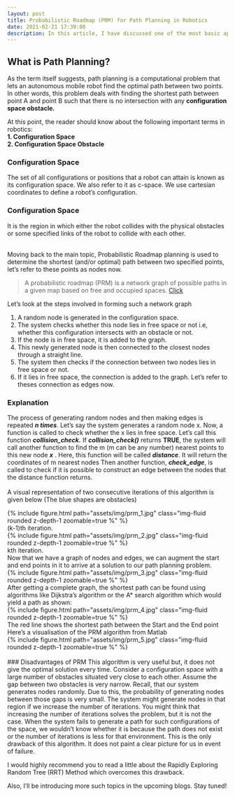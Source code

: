 ```yaml
---
layout: post
title: Probabilistic Roadmap (PRM) for Path Planning in Robotics
date: 2021-02-21 17:39:00
description: In this article, I have discussed one of the most basic approaches used in path planning problems, the probabilistic roadmap method.
---
```

## What is Path Planning?

As the term itself suggests, path planning is a computational problem that lets an autonomous mobile robot find the optimal path between two points. In other words, this problem deals with finding the shortest path between point A and point B such that there is no intersection with any <B>configuration space obstacle.</B>

At this point, the reader should know about the following important terms in robotics:<BR>
<B>1. Configuration Space</B><BR>
<B>2. Configuration Space Obstacle</B><BR>

### Configuration Space
The set of all configurations or positions that a robot can attain is known as its configuration space. We also refer to it as c-space. We use cartesian coordinates to define a robot’s configuration.

### Configuration Space
It is the region in which either the robot collides with the physical obstacles or some specified links of the robot to collide with each other.
<BR><BR>

Moving back to the main topic, Probabilistic Roadmap planning is used to determine the shortest (and/or optimal) path between two specified points, let’s refer to these points as nodes now.

<blockquote>A probabilistic roadmap (PRM) is a network graph of possible paths in a given map based on free and occupied spaces. <a href = "https://in.mathworks.com/help/robotics/ug/probabilistic-roadmaps-prm.html">Click</a></blockquote>

Let’s look at the steps involved in forming such a network graph
<ol>
    <li>A random node is generated in the configuration space.</li>
    <li>The system checks whether this node lies in free space or not i.e, whether this configuration intersects with an obstacle or not.</li>
    <li>If the node is in free space, it is added to the graph.</li>
    <li>This newly generated node is then connected to the closest nodes through a straight line.</li>
    <li>The system then checks if the connection between two nodes lies in free space or not.</li>
    <li>If it lies in free space, the connection is added to the graph. Let’s refer to theses connection as edges now.</li>
</ol>

### Explanation
The process of generating random nodes and then making edges is repeated <b><i>n times</i></b>.
Let’s say the system generates a random node x. Now, a function is called to check whether the x lies in free space. Let’s call this function <b><i>collision_check.</i></b>
If <b><i>collision_check()</i></b> returns <b>TRUE</b>, the system will call another function to find the m (m can be any number) nearest points to this new node <b><i>x</i></b> . Here, this function will be called <b><i>distance</i></b>. It will return the coordinates of m nearest nodes
Then another function, <b><i>check_edge</i></b>, is called to check if it is possible to construct an edge between the nodes that the distance function returns.<BR><BR>
A visual representation of two consecutive iterations of this algorithm is given below (The blue shapes are obstacles)

<div class="row mt-3">
    <div class="col-sm mt-3 mt-md-0">
        {% include figure.html path="assets/img/prm_1.jpg" class="img-fluid rounded z-depth-1 zoomable=true %" %}
    </div>
</div>
<div class="caption">
    (k-1)th iteration.
</div>
<div class="row mt-3">
    <div class="col-sm mt-3 mt-md-0">
        {% include figure.html path="assets/img/prm_2.jpg" class="img-fluid rounded z-depth-1 zoomable=true %" %}
    </div>
</div>
<div class="caption">
    kth iteration.
</div>
Now that we have a graph of nodes and edges, we can augment the start and end points in it to arrive at a solution to our path planning problem.
<div class="row mt-3">
    <div class="col-sm mt-3 mt-md-0">
        {% include figure.html path="assets/img/prm_3.jpg" class="img-fluid rounded z-depth-1 zoomable=true %" %}
    </div>
</div>
After getting a complete graph, the shortest path can be found using algorithms like Dijkstra’s algorithm or the A* search algorithm which would yield a path as shown:
<div class="row mt-3">
    <div class="col-sm mt-3 mt-md-0">
        {% include figure.html path="assets/img/prm_4.jpg" class="img-fluid rounded z-depth-1 zoomable=true %" %}
    </div>
</div>
<div class="caption">
    The red line shows the shortest path between the Start and the End point
</div>
Here’s a visualisation of the PRM algorithm from Matlab
<div class="row mt-3">
    <div class="col-sm mt-3 mt-md-0">
        {% include figure.html path="assets/img/prm_5.jpg" class="img-fluid rounded z-depth-1 zoomable=true %" %}
    </div>
</div><br>
### Disadvantages of PRM
This algorithm is very useful but, it does not give the optimal solution every time. Consider a configuration space with a large number of obstacles situated very close to each other. Assume the gap between two obstacles is very narrow. Recall, that our system generates nodes randomly. Due to this, the probability of generating nodes between those gaps is very small. The system might generate nodes in that region if we increase the number of iterations. You might think that increasing the number of iterations solves the problem, but it is not the case.
When the system fails to generate a path for such configurations of the space, we wouldn’t know whether it is because the path does not exist or the number of iterations is less for that environment. 
This is the only drawback of this algorithm. It does not paint a clear picture for us in event of failure.

I would highly recommend you to read a little about the Rapidly Exploring Random Tree (RRT) Method which overcomes this drawback.

Also, I’ll be introducing more such topics in the upcoming blogs. Stay tuned!

